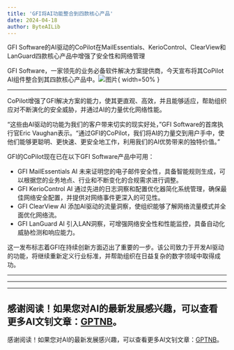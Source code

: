 ```yaml
---
title: 'GFI将AI功能整合到四款核心产品'
date: 2024-04-18
author: ByteAILib
---
```


GFI Software的AI驱动的CoPilot在MailEssentials、KerioControl、ClearView和LanGuard四款核心产品中增强了安全性和网络管理

GFI Software，一家领先的业务必备软件解决方案提供商，今天宣布将其CoPilot AI组件整合到其四款核心产品中。![图片](https://ai-techpark.com/wp-content/uploads/2020/06/Buyer-Guide-500x281-1.jpg){ width=50% }

---
CoPilot增强了GFI解决方案的能力，使其更直观、高效，并且能够适应，帮助组织应对不断演化的安全威胁，并通过AI的力量优化网络性能。

“这些由AI驱动的功能为我们的客户带来切实的现实好处，”GFI Software的首席执行官Eric Vaughan表示。“通过GFI的CoPilot，我们将AI的力量交到用户手中，使他们能够更聪明、更快速、更安全地工作，利用我们的AI优势带来的独特价值。”

GFI的CoPilot现在已在以下GFI Software产品中可用：
- GFI MailEssentials AI 未来证明您的电子邮件安全性，具备智能规则生成，可以根据您的业务地点、行业和不断变化的合规需求进行调整。
- GFI KerioControl AI 通过先进的日志洞察和配置优化器简化系统管理，确保最佳网络安全配置，并提供对网络事件更深入的可见性。
- GFI ClearView AI 添加AI驱动的流量洞察，使组织能够了解网络流量模式并全面优化网络流。
- GFI LanGuard AI 引入LAN洞察，可增强网络安全性和性能监控，具备自动化威胁检测和响应能力。

这一发布标志着GFI在持续创新方面迈出了重要的一步。该公司致力于开发AI驱动的功能，将继续重新定义行业标准，并帮助组织在日益复杂的数字领域中取得成功。

---
---

---
感谢阅读！如果您对AI的最新发展感兴趣，可以查看更多AI文钊文章：[GPTNB](https://gptnb.com)。
---
感谢阅读！如果您对AI的最新发展感兴趣，可以查看更多AI文钊文章：[GPTNB](https://gptnb.com)。